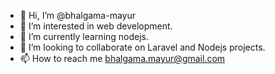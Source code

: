 - 👋 Hi, I’m @bhalgama-mayur
- 👀 I’m interested in web development.
- 🌱 I’m currently learning nodejs.
- 💞️ I’m looking to collaborate on Laravel and Nodejs projects.
- 📫 How to reach me bhalgama.mayur@gmail.com

<!---
bhalgama-mayur/bhalgama-mayur is a ✨ special ✨ repository because its `README.md` (this file) appears on your GitHub profile.
You can click the Preview link to take a look at your changes.
--->
